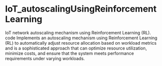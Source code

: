 # IoT_autoscalingUsingReinforcementLearning
IoT network autoscaling mechanism using Reinforcement Learning (RL).
code Implements an autoscaling mechanism using Reinforcement Learning (RL) to automatically adjust resource allocation based on workload metrics and is a sophisticated approach that can optimize resource utilization, minimize costs, and ensure that the system meets performance requirements under varying workloads. 

